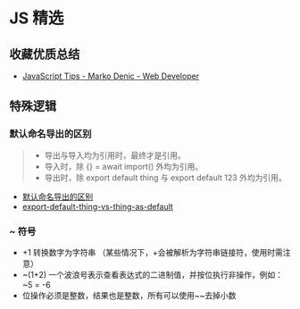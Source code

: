 # JS 精选

## 收藏优质总结

- [JavaScript Tips - Marko Denic - Web Developer](https://markodenic.com/javascript-tips/)

## 特殊逻辑

### 默认命名导出的区别

> - 导出与导入均为引用时，最终才是引用。
> - 导入时，除 {} = await import() 外均为引用。
> - 导出时，除 export default thing 与 export default 123 外均为引用。

- [默认命名导出的区别](https://github.com/ascoders/weekly/blob/master/%E5%89%8D%E6%B2%BF%E6%8A%80%E6%9C%AF/204.%E7%B2%BE%E8%AF%BB%E3%80%8A%E9%BB%98%E8%AE%A4%E3%80%81%E5%91%BD%E5%90%8D%E5%AF%BC%E5%87%BA%E7%9A%84%E5%8C%BA%E5%88%AB%E3%80%8B.md)
- [export-default-thing-vs-thing-as-default](https://jakearchibald.com/2021/export-default-thing-vs-thing-as-default/)

### ~ 符号

- +1  转换数字为字符串 （某些情况下，+会被解析为字符串链接符，使用时需注意）
- ~(1+2) 一个波浪号表示查看表达式的二进制值，并按位执行非操作，例如：~5 = -6
- 位操作必须是整数，结果也是整数，所有可以使用~~去掉小数